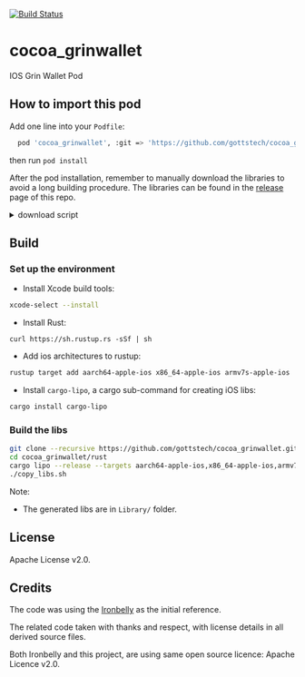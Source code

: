 [![Build Status](https://img.shields.io/travis/gottstech/cocoa_grinwallet/master.svg)](https://travis-ci.org/gottstech/cocoa_grinwallet)

# cocoa_grinwallet
IOS Grin Wallet Pod

## How to import this pod

Add one line into your `Podfile`:
```Bash
  pod 'cocoa_grinwallet', :git => 'https://github.com/gottstech/cocoa_grinwallet.git', :tag => 'v1.0.4'
```
then run `pod install`

After the pod installation, remember to manually download the libraries to avoid a long building procedure. The libraries can be found in the [release](https://github.com/gottstech/cocoa_grinwallet/releases) page of this repo.

<details>
 <summary>download script</summary>

```Bash
#!/bin/bash

version=`grep " pod 'cocoa_grinwallet'" Podfile | sed "s/.*:tag => '\(.*\)'/\1/"`

mkdir -p Pods/cocoa_grinwallet/cocoa_grinwallet/Library && cd Pods/cocoa_grinwallet/cocoa_grinwallet/Library && rm -f libgrinwallet* || exit 1

wget https://github.com/gottstech/cocoa_grinwallet/releases/download/${version}/libgrinwallet_aarch64-apple-ios.a || exit 1

wget https://github.com/gottstech/cocoa_grinwallet/releases/download/${version}/libgrinwallet_armv7s-apple-ios.a || exit 1

wget https://github.com/gottstech/cocoa_grinwallet/releases/download/${version}/libgrinwallet_x86_64-apple-ios.a || exit 1

printf "3 libs have been downloaded successfully\n"

cd - > /dev/null || exit 1
ls -l Pods/cocoa_grinwallet/cocoa_grinwallet/Library
```
</details>

## Build
### Set up the environment

- Install Xcode build tools:

```Bash
xcode-select --install
```

- Install Rust:

`curl https://sh.rustup.rs -sSf | sh`

- Add ios architectures to rustup:

```Bash
rustup target add aarch64-apple-ios x86_64-apple-ios armv7s-apple-ios
```

- Install `cargo-lipo`, a cargo sub-command for creating iOS libs:

```Bash
cargo install cargo-lipo
```

### Build the libs

```Bash
git clone --recursive https://github.com/gottstech/cocoa_grinwallet.git
cd cocoa_grinwallet/rust
cargo lipo --release --targets aarch64-apple-ios,x86_64-apple-ios,armv7s-apple-ios
./copy_libs.sh
```

Note:
- The generated libs are in `Library/` folder.
  
## License

Apache License v2.0.

## Credits

The code was using the [Ironbelly](https://github.com/cyclefortytwo/ironbelly) as the initial reference.

The related code taken with thanks and respect, with license details in all derived source files.

Both Ironbelly and this project, are using same open source licence: Apache Licence v2.0.


